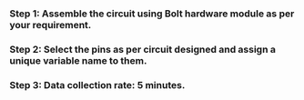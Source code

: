 ### Step 1: Assemble the circuit using Bolt hardware module as per your requirement.
### Step 2: Select the pins as per circuit designed and assign a unique variable name to them.
### Step 3: Data collection rate: 5 minutes.